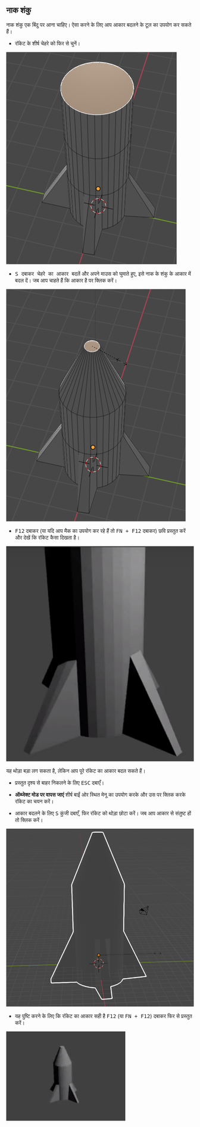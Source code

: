 ## नाक शंकु

नाक शंकु एक बिंदु पर आना चाहिए। ऐसा करने के लिए आप आकार बदलने के टूल का उपयोग कर सकते हैं।

+ रॉकेट के शीर्ष चेहरे को फिर से चुनें।

![क्यूब समाप्ति टूल](images/blender-rocket-top-face.png)

+ <kbd>S दबाकर चेहरे का आकार बदलें</kbd> और अपने माउस को घुमाते हुए, इसे नाक के शंकु के आकार में बदल दें। जब आप चाहते हैं कि आकार है पर क्लिक करें।

![आकृति का आकार बदलें](images/blender-rocket-cone-nose.png)

+ <kbd>F12</kbd> दबाकर (या यदि आप मैक का उपयोग कर रहे हैं तो <kbd>FN + F12</kbd> दबाकर) छवि प्रस्तुत करें और देखें कि रॉकेट कैसा दिखता है।

![रॉकेट प्रस्तुत करें](images/blender-rocket-render-1.png)

यह थोड़ा बड़ा लग सकता है, लेकिन आप पूरे रॉकेट का आकार बदल सकते हैं।

+ प्रस्तुत दृश्य से बाहर निकलने के लिए <kbd>ESC</kbd> दबाएँ।

+ **ऑब्जेक्ट मोड पर वापस जाएं** शीर्ष बाईं ओर स्थित मेनू का उपयोग करके और उस पर क्लिक करके रॉकेट का चयन करें।

+ आकार बदलने के लिए <kbd>S</kbd> कुंजी दबाएँ, फिर रॉकेट को थोड़ा छोटा करें। जब आप आकार से संतुष्ट हों तो क्लिक करें।

![रॉकेट का आकार बदलें](images/blender-rocket-resize.png)

+ यह पुष्टि करने के लिए कि रॉकेट का आकार सही है <kbd>F12</kbd> (या <kbd>FN + F12</kbd>) दबाकर फिर से प्रस्तुत करें।

![छोटे रूप में प्रस्तुत रॉकेट](images/blender-rocket-render-2.png)